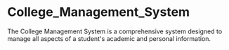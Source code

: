 # College_Management_System
The College Management System is a comprehensive system designed to manage all aspects of a student's academic and personal information.

